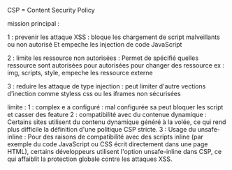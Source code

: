 CSP = Content Security Policy

mission principal : 

 1 : prevenir les attaque XSS : bloque les chargement de script malveillants ou non autorisé Et empeche les injection de code JavaScript

 2 : limite les ressource non autorisées : Permet de spécifié quelles ressource sont autorisées pour autorisées pour changer des ressource ex : img, scripts, style, empeche les ressource externe 

 3 : reduire les attaque de type injection : peut limiter d'autre vections d'inection comme styless css ou les iframes non sécurisées

 limite : 1 : complex e a configuré : mal configurée sa peut bloquer les script et casser des feature 
          2 : compatibilité avec du contenue dynamique :      Certains sites utilisent du contenu dynamique généré à la volée, ce qui rend plus difficile la définition d'une politique CSP stricte.
          3 : Usage du unsafe-inline : Pour des raisons de compatibilité avec des scripts inline (par exemple du code JavaScript ou CSS écrit directement dans une page HTML), certains développeurs utilisent l'option unsafe-inline dans CSP, ce qui affaiblit la protection globale contre les attaques XSS.